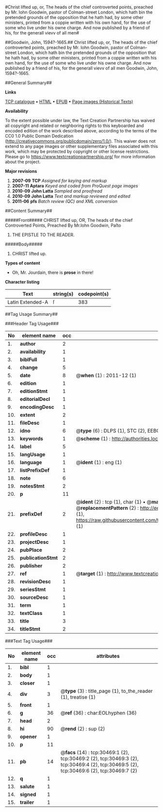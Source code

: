 #Christ lifted up, or, The heads of the chief controverted points, preached by Mr. Iohn Goodwin, pastor of Colman-street London, which hath bin the pretended grounds of the opposition that he hath had, by some other ministers, printed from a coppie written with his own hand, for the use of some who live under his owne charge. And now published by a friend of his, for the generall vievv of all men#

##Goodwin, John, 1594?-1665.##
Christ lifted up, or, The heads of the chief controverted points, preached by Mr. Iohn Goodwin, pastor of Colman-street London, which hath bin the pretended grounds of the opposition that he hath had, by some other ministers, printed from a coppie written with his own hand, for the use of some who live under his owne charge. And now published by a friend of his, for the generall vievv of all men
Goodwin, John, 1594?-1665.

##General Summary##

**Links**

[TCP catalogue](http://www.ota.ox.ac.uk/tcp/)  • 
[HTML](http://tei.it.ox.ac.uk/tcp/Texts-HTML/free/A41/A41484.html)  • 
[EPUB](http://tei.it.ox.ac.uk/tcp/Texts-EPUB/free/A41/A41484.epub) • 
[Page images (Historical Texts)](https://historicaltexts.jisc.ac.uk/eebo-99826077e)

**Availability**

To the extent possible under law, the Text Creation Partnership has waived all copyright and related or neighboring rights to this keyboarded and encoded edition of the work described above, according to the terms of the CC0 1.0 Public Domain Dedication (http://creativecommons.org/publicdomain/zero/1.0/). This waiver does not extend to any page images or other supplementary files associated with this work, which may be protected by copyright or other license restrictions. Please go to https://www.textcreationpartnership.org/ for more information about the project.

**Major revisions**

1. __2007-09__ __TCP__ *Assigned for keying and markup*
1. __2007-11__ __Aptara__ *Keyed and coded from ProQuest page images*
1. __2010-09__ __John Latta__ *Sampled and proofread*
1. __2010-09__ __John Latta__ *Text and markup reviewed and edited*
1. __2011-06__ __pfs__ *Batch review (QC) and XML conversion*

##Content Summary##

#####Front#####
CHRIST
lifted up,
OR,
The heads of the chief Controverted
Points, Preached
By Mr.Iohn Goodwin, Paſto
1. THE
EPISTLE
TO
THE READER.

#####Body#####

1. CHRIST
lifted up.

**Types of content**

  * Oh, Mr. Jourdain, there is **prose** in there!

**Character listing**


|Text|string(s)|codepoint(s)|
|---|---|---|
|Latin Extended-A|ſ|383|

##Tag Usage Summary##

###Header Tag Usage###

|No|element name|occ|attributes|
|---|---|---|---|
|1.|__author__|2||
|2.|__availability__|1||
|3.|__biblFull__|1||
|4.|__change__|5||
|5.|__date__|8| @__when__ (1) : 2011-12 (1)|
|6.|__edition__|1||
|7.|__editionStmt__|1||
|8.|__editorialDecl__|1||
|9.|__encodingDesc__|1||
|10.|__extent__|2||
|11.|__fileDesc__|1||
|12.|__idno__|6| @__type__ (6) : DLPS (1), STC (2), EEBO-CITATION (1), PROQUEST (1), VID (1)|
|13.|__keywords__|1| @__scheme__ (1) : http://authorities.loc.gov/ (1)|
|14.|__label__|5||
|15.|__langUsage__|1||
|16.|__language__|1| @__ident__ (1) : eng (1)|
|17.|__listPrefixDef__|1||
|18.|__note__|6||
|19.|__notesStmt__|2||
|20.|__p__|11||
|21.|__prefixDef__|2| @__ident__ (2) : tcp (1), char (1)  •  @__matchPattern__ (2) : ([0-9\-]+):([0-9IVX]+) (1), (.+) (1)  •  @__replacementPattern__ (2) : http://eebo.chadwyck.com/downloadtiff?vid=$1&page=$2 (1), https://raw.githubusercontent.com/textcreationpartnership/Texts/master/tcpchars.xml#$1 (1)|
|22.|__profileDesc__|1||
|23.|__projectDesc__|1||
|24.|__pubPlace__|2||
|25.|__publicationStmt__|2||
|26.|__publisher__|2||
|27.|__ref__|1| @__target__ (1) : http://www.textcreationpartnership.org/docs/. (1)|
|28.|__revisionDesc__|1||
|29.|__seriesStmt__|1||
|30.|__sourceDesc__|1||
|31.|__term__|1||
|32.|__textClass__|1||
|33.|__title__|3||
|34.|__titleStmt__|2||


###Text Tag Usage###

|No|element name|occ|attributes|
|---|---|---|---|
|1.|__bibl__|1||
|2.|__body__|1||
|3.|__closer__|1||
|4.|__div__|3| @__type__ (3) : title_page (1), to_the_reader (1), treatise (1)|
|5.|__front__|1||
|6.|__g__|36| @__ref__ (36) : char:EOLhyphen (36)|
|7.|__head__|2||
|8.|__hi__|90| @__rend__ (2) : sup (2)|
|9.|__opener__|1||
|10.|__p__|11||
|11.|__pb__|14| @__facs__ (14) : tcp:30469:1 (2), tcp:30469:2 (2), tcp:30469:3 (2), tcp:30469:4 (2), tcp:30469:5 (2), tcp:30469:6 (2), tcp:30469:7 (2)|
|12.|__q__|1||
|13.|__salute__|1||
|14.|__signed__|1||
|15.|__trailer__|1||
